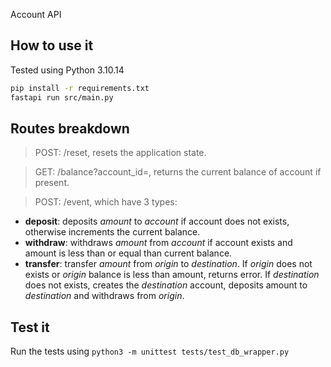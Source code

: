 Account API

## How to use it
Tested using Python 3.10.14

```bash
pip install -r requirements.txt
fastapi run src/main.py
```

## Routes breakdown


> POST: /reset, resets the application state.

> GET: /balance?account_id=, returns the current balance of account if present.

> POST: /event, which have 3 types:
- **deposit**: deposits _amount_ to _account_ if account does not exists, otherwise increments the current balance.
- **withdraw**: withdraws _amount_ from _account_ if account exists and amount is less than or equal than current balance.
- **transfer**: transfer _amount_ from _origin_ to _destination_. If _origin_ does not exists or _origin_ balance is less than amount, returns error. If _destination_ does not exists, creates the _destination_ account, deposits amount to _destination_ and withdraws from _origin_.

## Test it
Run the tests using `python3 -m unittest tests/test_db_wrapper.py`



